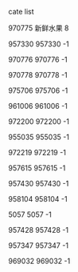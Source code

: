 cate list

970775 新鲜水果 8

957330 957330 -1

970776 970776 -1

970778 970778 -1

975706 975706 -1

961006 961006 -1

972200 972200 -1

955035 955035 -1

972219 972219 -1

957615 957615 -1

957430 957430 -1

958104 958104 -1

5057 5057 -1

957428 957428 -1

957347 957347 -1

969032 969032 -1

